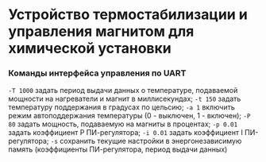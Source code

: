 # Устройство термостабилизации и управления магнитом для химической установки

### Команды интерфейса управления по UART

`-T 1000` задать период выдачи данных о температуре, подаваемой мощности на нагреватели и магнит в миллисекундах;
`-t 150` задать температуру поддержания в градусах по цельсию;
`-a 1` включить режим автоподдержания температуры (0 - выключен, 1 - включен);
`-P 80` задать мощность, подаваемую на магниты в процентах;
`-p 0.01` задать коэффициент P ПИ-регулятора;
`-i 0.01` задать коэффициент I ПИ-регулятора;
`-s` сохранить текущие настройки в энергонезависимую память (коэффициенты ПИ-регулятора, период выдачи данных)